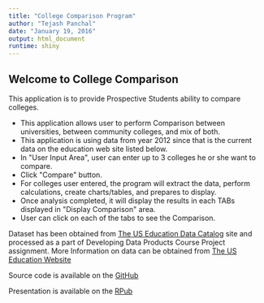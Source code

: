 ```yaml
---
title: "College Comparison Program"
author: "Tejash Panchal"
date: "January 19, 2016"
output: html_document
runtime: shiny
---
```


## Welcome to College Comparison

This application is to provide Prospective Students ability to compare colleges.

* This application allows user to perform Comparison between universities, between community colleges, and mix of both.
* This application is using data from year 2012 since that is the current data on the education web site listed below.
* In "User Input Area", user can enter up to 3 colleges he or she want to compare. 
* Click "Compare" button. 
* For colleges user entered, the program will extract the data, perform calculations, create charts/tables, and prepares to display.
* Once analysis completed, it will display the results in each TABs displayed in "Display Comparison" area.
* User can click on each of the tabs to see the Comparison.

Dataset has been obtained from [The US Education Data Catalog](https://s3.amazonaws.com/ed-college-choice-public/CollegeScorecard_Raw_Data.zip) site and processed as a part of Developing Data Products Course Project assignment.  More Information on data can be obtained from [The US Education Website](http://catalog.data.gov/dataset?groups=education2168#topic=education_navigation)


Source code is available on the [GitHub](https://github.com/tpanchal68/DevelopingDataProducts.git)

Presentation is available on the [RPub](http://rpubs.com/tpanchal/146641)

